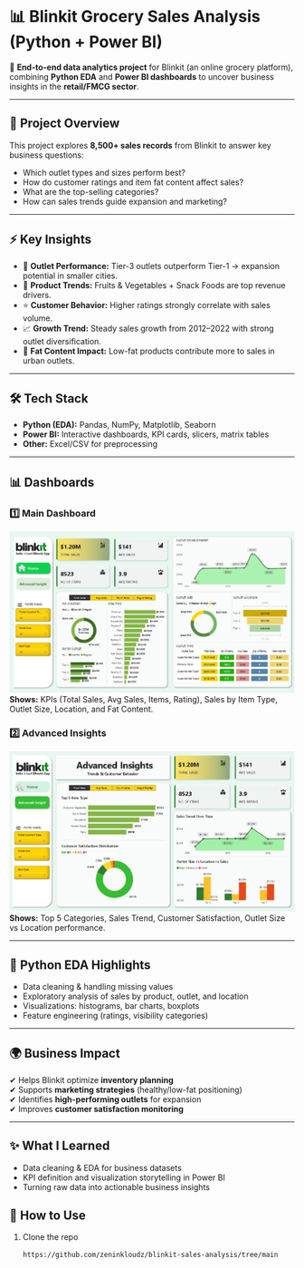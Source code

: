 # 📊 Blinkit Grocery Sales Analysis (Python + Power BI)

🚀 **End-to-end data analytics project** for Blinkit (an online grocery platform), combining **Python EDA** and **Power BI dashboards** to uncover business insights in the **retail/FMCG sector**.  

---

## 🔎 Project Overview
This project explores **8,500+ sales records** from Blinkit to answer key business questions:
- Which outlet types and sizes perform best?
- How do customer ratings and item fat content affect sales?
- What are the top-selling categories?
- How can sales trends guide expansion and marketing?

---

## ⚡ Key Insights
- 🏪 **Outlet Performance:** Tier-3 outlets outperform Tier-1 → expansion potential in smaller cities.  
- 🥤 **Product Trends:** Fruits & Vegetables + Snack Foods are top revenue drivers.  
- ⭐ **Customer Behavior:** Higher ratings strongly correlate with sales volume.  
- 📈 **Growth Trend:** Steady sales growth from 2012–2022 with strong outlet diversification.  
- 🛒 **Fat Content Impact:** Low-fat products contribute more to sales in urban outlets.  

---

## 🛠️ Tech Stack
- **Python (EDA):** Pandas, NumPy, Matplotlib, Seaborn  
- **Power BI:** Interactive dashboards, KPI cards, slicers, matrix tables  
- **Other:** Excel/CSV for preprocessing  

---

## 📊 Dashboards

### 1️⃣ Main Dashboard
![Main Dashboard](Blinkit%20Main%20Dashboard.PNG)  
**Shows:** KPIs (Total Sales, Avg Sales, Items, Rating), Sales by Item Type, Outlet Size, Location, and Fat Content.  

### 2️⃣ Advanced Insights
![Advanced Dashboard](Advanced%20Insight%20Dashboard.PNG)  
**Shows:** Top 5 Categories, Sales Trend, Customer Satisfaction, Outlet Size vs Location performance.  

---

## 📂 Python EDA Highlights
- Data cleaning & handling missing values  
- Exploratory analysis of sales by product, outlet, and location  
- Visualizations: histograms, bar charts, boxplots  
- Feature engineering (ratings, visibility categories)  

---

## 🌍 Business Impact
✔ Helps Blinkit optimize **inventory planning**  
✔ Supports **marketing strategies** (healthy/low-fat positioning)  
✔ Identifies **high-performing outlets** for expansion  
✔ Improves **customer satisfaction monitoring**  

---
## ✨ What I Learned

- Data cleaning & EDA for business datasets
- KPI definition and visualization storytelling in Power BI
- Turning raw data into actionable business insights

## 📌 How to Use
1. Clone the repo  
   ```bash
   https://github.com/zeninkloudz/blinkit-sales-analysis/tree/main
